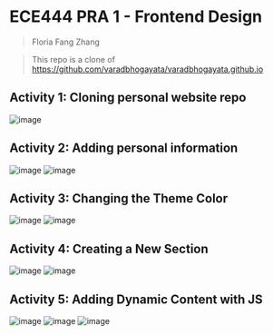 # ECE444 PRA 1 - Frontend Design
> Floria Fang Zhang

> This repo is a clone of https://github.com/varadbhogayata/varadbhogayata.github.io 

## Activity 1: Cloning personal website repo
![image](https://github.com/user-attachments/assets/ec477ee6-3121-446f-9e7f-91e575725d6b)

## Activity 2: Adding personal information
![image](https://github.com/user-attachments/assets/a413a56f-9a9e-474a-9d21-f0d34ffb6110)
![image](https://github.com/user-attachments/assets/27cd74eb-a46b-4f83-9352-9a14dd18d5bf)

## Activity 3: Changing the Theme Color
![image](https://github.com/user-attachments/assets/0359b632-bd99-4b69-9861-637862a0bf96)
![image](https://github.com/user-attachments/assets/249402a4-1f29-4f5f-921e-9802b1f3f4d0)

## Activity 4: Creating a New Section
![image](https://github.com/user-attachments/assets/d83f838d-fd15-48a0-a332-03cd9f0115b6)
![image](https://github.com/user-attachments/assets/a17b0e0a-6ad9-418b-bf0d-ed0d93ae6216)

## Activity 5: Adding Dynamic Content with JS
![image](https://github.com/user-attachments/assets/299687cd-a0fb-4590-8793-1e36afe76938)
![image](https://github.com/user-attachments/assets/7137f6dc-bfed-4ccb-b565-bc177e367271)
![image](https://github.com/user-attachments/assets/7c4e5019-7017-4f46-94b0-b5bdbffdf51f)
